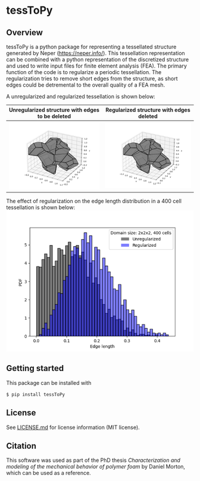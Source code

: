 # tessToPy
## Overview
tessToPy is a python package for representing a tessellated structure generated by Neper (https://neper.info/). This tessellation representation can be combined with a python representation of the discretized structure and used to write input files for finite element analysis (FEA). The primary function of the code is to regularize a periodic tessellation. The regularization tries to remove short edges from the structure, as short edges could be detremental to the overall quality of a FEA mesh. 

A unregularized and regularized tessellation is shown below:

Unregularized structure with edges to be deleted | Regularized structure with edges deleted
------------- | -------------
![](https://github.com/DanielThorM/tessToPy/blob/master/documentation/p_tessellation_nreg.png) | ![](https://github.com/DanielThorM/tessToPy/blob/master/documentation/p_tessellation_nreg.png)

The effect of regularization on the edge length distribution in a 400 cell tessellation is shown  below:
![](https://github.com/DanielThorM/tessToPy/blob/master/documentation/p_tessellation_edge_length_dist.png)

## Getting started
This package can be installed with 
```
$ pip install tessToPy
```

## License
See [LICENSE.md](LICENSE.md) for license information (MIT license).

## Citation
This software was used as part of the PhD thesis *Characterization and modeling of the mechanical behavior of polymer foam* by Daniel Morton, which can be used as a reference.
